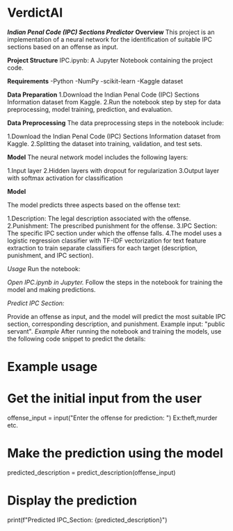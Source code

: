 # VerdictAI

***Indian Penal Code (IPC) Sections Predictor***
**Overview**
This project is an implementation of a neural network for the identification of suitable IPC sections based on an offense as input.

**Project Structure**
IPC.ipynb: A Jupyter Notebook containing the project code.

**Requirements**
-Python
-NumPy
-scikit-learn
-Kaggle dataset

**Data Preparation**
1.Download the Indian Penal Code (IPC) Sections Information dataset from Kaggle.
2.Run the notebook step by step for data preprocessing, model training, prediction, and evaluation.

**Data Preprocessing**
The data preprocessing steps in the notebook include:

1.Download the Indian Penal Code (IPC) Sections Information dataset from Kaggle.
2.Splitting the dataset into training, validation, and test sets.

**Model**
The neural network model includes the following layers:

1.Input layer
2.Hidden layers with dropout for regularization
3.Output layer with softmax activation for classification


**Model**



The model predicts three aspects based on the offense text:

1.Description: The legal description associated with the offense.
2.Punishment: The prescribed punishment for the offense.
3.IPC Section: The specific IPC section under which the offense falls.
4.The model uses a logistic regression classifier with TF-IDF vectorization for text feature extraction to train separate classifiers for each target (description, punishment, and IPC section).

*Usage*
Run the notebook:

*Open IPC.ipynb in Jupyter.*
Follow the steps in the notebook for training the model and making predictions.

*Predict IPC Section:*

Provide an offense as input, and the model will predict the most suitable IPC section, corresponding description, and punishment.
Example input: "public servant".
*Example*
After running the notebook and training the models, use the following code snippet to predict the details:

# Example usage
# Get the initial input from the user
offense_input = input("Enter the offense for prediction: ")  Ex:theft,murder etc.

# Make the prediction using the model
predicted_description = predict_description(offense_input)

# Display the prediction
print(f"Predicted IPC_Section: {predicted_description}")
